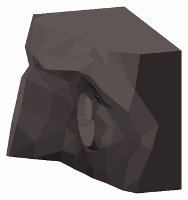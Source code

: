 <div class="scene rotate">
	<div class="eye">
		<div class="eye-1">
			<div class="eye-1-1">
				<div class="eye-1-1-1">
					<div class="eye-1-1-1-1">
						<div class="eye-1-1-1-1-1"></div>
					</div>
				</div>
			</div>
			<div class="eye-1-2">
				<div class="eye-1-2-1">
					<div class="eye-1-2-1-1">
						<div class="eye-1-2-1-1-1">
							<div class="eye-1-2-1-1-1-1"></div>
						</div>
						<div class="eye-1-2-1-1-2">
							<div class="eye-1-2-1-1-2-1">
								<div class="eye-1-2-1-1-2-1-1">
									<div class="eye-1-2-1-1-2-1-1-1"></div>
								</div>
							</div>
						</div>
					</div>
					<div class="eye-1-2-1-2">
						<div class="eye-1-2-1-2-1"></div>
						<div class="eye-1-2-1-2-2">
							<div class="eye-1-2-1-2-2-1"></div>
						</div>
					</div>
				</div>
				<div class="eye-1-2-2">
					<div class="eye-1-2-2-1">
						<div class="eye-1-2-2-1-1"></div>
					</div>
					<div class="eye-1-2-2-2">
						<div class="eye-1-2-2-2-1">
							<div class="eye-1-2-2-2-1-1">
								<div class="eye-1-2-2-2-1-1-1">
									<div class="eye-1-2-2-2-1-1-1-1"></div>
									<div class="eye-1-2-2-2-1-1-1-2"></div>
								</div>
							</div>
						</div>
					</div>
					<div class="eye-1-2-2-3">
						<div class="eye-1-2-2-3-1">
							<div class="eye-1-2-2-3-1-1"></div>
						</div>
						<div class="eye-1-2-2-3-2"></div>
						<div class="eye-1-2-2-3-3">
							<div class="eye-1-2-2-3-3-1">
								<div class="eye-1-2-2-3-3-1-1">
									<div class="eye-1-2-2-3-3-1-1-1">
										<div class="eye-1-2-2-3-3-1-1-1-1"></div>
									</div>
								</div>
							</div>
							<div class="eye-1-2-2-3-3-2">
								<div class="eye-1-2-2-3-3-2-1">
									<div class="eye-1-2-2-3-3-2-1-1">
										<div class="eye-1-2-2-3-3-2-1-1-1">
											<div class="eye-1-2-2-3-3-2-1-1-1-1"></div>
										</div>
									</div>
								</div>
							</div>
						</div>
					</div>
				</div>
			</div>
			<div class="eye-1-3">
				<div class="eye-1-3-1">
					<div class="eye-1-3-1-1">
						<div class="eye-1-3-1-1-1"></div>
					</div>
					<div class="eye-1-3-1-2">
						<div class="eye-1-3-1-2-1"></div>
						<div class="eye-1-3-1-2-2"></div>
					</div>
				</div>
			</div>
		</div>
		<div class="eye-2">
			<div class="eye-2-1">
				<div class="eye-2-1-1">
					<div class="eye-2-1-1-1">
						<div class="eye-2-1-1-1-1">
							<div class="eye-2-1-1-1-1-1">
								<div class="eye-2-1-1-1-1-1-1">
									<div class="eye-2-1-1-1-1-1-1-1">
										<div class="eye-2-1-1-1-1-1-1-1-1">
											<div class="eye-2-1-1-1-1-1-1-1-1-1">
												<div class="eye-2-1-1-1-1-1-1-1-1-1-1"></div>
											</div>
										</div>
										<div class="eye-2-1-1-1-1-1-1-1-2">
											<div class="eye-2-1-1-1-1-1-1-1-2-1"></div>
										</div>
									</div>
								</div>
							</div>
						</div>
						<div class="eye-2-1-1-1-2">
							<div class="eye-2-1-1-1-2-1">
								<div class="eye-2-1-1-1-2-1-1">
									<div class="eye-2-1-1-1-2-1-1-1">
										<div class="eye-2-1-1-1-2-1-1-1-1"></div>
									</div>
								</div>
							</div>
							<div class="eye-2-1-1-1-2-2"></div>
						</div>
					</div>
				</div>
				<div class="eye-2-1-2">
					<div class="eye-2-1-2-1">
						<div class="eye-2-1-2-1-1">
							<div class="eye-2-1-2-1-1-1">
								<div class="eye-2-1-2-1-1-1-1">
									<div class="eye-2-1-2-1-1-1-1-1">
										<div class="eye-2-1-2-1-1-1-1-1-1"></div>
									</div>
								</div>
							</div>
						</div>
					</div>
				</div>
				<div class="eye-2-1-3">
					<div class="eye-2-1-3-1">
						<div class="eye-2-1-3-1-1">
							<div class="eye-2-1-3-1-1-1">
								<div class="eye-2-1-3-1-1-1-1">
									<div class="eye-2-1-3-1-1-1-1-1">
										<div class="eye-2-1-3-1-1-1-1-1-1">
											<div class="eye-2-1-3-1-1-1-1-1-1-1">
												<div class="eye-2-1-3-1-1-1-1-1-1-1-1"></div>
											</div>
										</div>
									</div>
								</div>
							</div>
						</div>
						<div class="eye-2-1-3-1-2">
							<div class="eye-2-1-3-1-2-1">
								<div class="eye-2-1-3-1-2-1-1">
									<div class="eye-2-1-3-1-2-1-1-1">
										<div class="eye-2-1-3-1-2-1-1-1-1">
											<div class="eye-2-1-3-1-2-1-1-1-1-1">
												<div class="eye-2-1-3-1-2-1-1-1-1-1-1">
													<div class="eye-2-1-3-1-2-1-1-1-1-1-1-1">
														<div class="eye-2-1-3-1-2-1-1-1-1-1-1-1-1"></div>
													</div>
												</div>
											</div>
										</div>
									</div>
								</div>
							</div>
							<div class="eye-2-1-3-1-2-2">
								<div class="eye-2-1-3-1-2-2-1"></div>
								<div class="eye-2-1-3-1-2-2-2">
									<div class="eye-2-1-3-1-2-2-2-1"></div>
									<div class="eye-2-1-3-1-2-2-2-2">
										<div class="eye-2-1-3-1-2-2-2-2-1">
											<div class="eye-2-1-3-1-2-2-2-2-1-1"></div>
										</div>
									</div>
								</div>
							</div>
						</div>
					</div>
				</div>
			</div>
		</div>
		<div class="eye-3">
			<div class="eye-3-1">
				<div class="eye-3-1-1"></div>
				<div class="eye-3-1-2">
					<div class="eye-3-1-2-1">
						<div class="eye-3-1-2-1-1">
							<div class="eye-3-1-2-1-1-1">
								<div class="eye-3-1-2-1-1-1-1"></div>
							</div>
						</div>
					</div>
				</div>
			</div>
		</div>
		<div class="eye-4">
			<div class="eye-4-1">
				<div class="eye-4-1-1">
					<div class="eye-4-1-1-1">
						<div class="eye-4-1-1-1-1">
							<div class="eye-4-1-1-1-1-1">
								<div class="eye-4-1-1-1-1-1-1">
									<div class="eye-4-1-1-1-1-1-1-1"></div>
								</div>
							</div>
						</div>
					</div>
				</div>
			</div>
		</div>
		<div class="eye-5">
			<div class="eye-5-1"></div>
			<div class="eye-5-2"></div>
			<div class="eye-5-3"></div>
			<div class="eye-5-4"></div>
			<div class="eye-5-5"></div>
			<div class="eye-5-6"></div>
			<div class="eye-5-7"></div>
			<div class="eye-5-8"></div>
			<div class="eye-5-9"></div>
			<div class="eye-5-10"></div>
			<div class="eye-5-11"></div>
			<div class="eye-5-12"></div>
		</div>
		<div class="eye-6">
			<div class="eye-6-1">
				<div class="eye-6-1-1"></div>
			</div>
			<div class="eye-6-2"></div>
			<div class="eye-6-3">
				<div class="eye-6-3-1">
					<div class="eye-6-3-1-1"></div>
				</div>
			</div>
			<div class="eye-6-4">
				<div class="eye-6-4-1">
					<div class="eye-6-4-1-1"></div>
				</div>
			</div>
			<div class="eye-6-5">
				<div class="eye-6-5-1">
					<div class="eye-6-5-1-1"></div>
				</div>
			</div>
			<div class="eye-6-6">
				<div class="eye-6-6-1"></div>
			</div>
			<div class="eye-6-7">
				<div class="eye-6-7-1">
					<div class="eye-6-7-1-1"></div>
				</div>
			</div>
			<div class="eye-6-8">
				<div class="eye-6-8-1">
					<div class="eye-6-8-1-1"></div>
				</div>
			</div>
			<div class="eye-6-9">
				<div class="eye-6-9-1">
					<div class="eye-6-9-1-1"></div>
				</div>
			</div>
			<div class="eye-6-10">
				<div class="eye-6-10-1">
					<div class="eye-6-10-1-1"></div>
				</div>
			</div>
			<div class="eye-6-11">
				<div class="eye-6-11-1">
					<div class="eye-6-11-1-1"></div>
				</div>
			</div>
			<div class="eye-6-12">
				<div class="eye-6-12-1">
					<div class="eye-6-12-1-1"></div>
				</div>
			</div>
		</div>
	</div>
</div>

<style>
  .demo {
    background-color: #fff;
    aspect-ratio: 1 / .8;
    min-height: auto;
  }

  .scene {
    position: relative;
    width: 100%; height: 100%;
    transform-style: preserve-3d;
  }

  .scene *, .scene *::before, .eye::after {
    position: absolute;
    display: block;
    transform-origin: top left;
    transform-style: preserve-3d;
    background-repeat: no-repeat;
  }

  .scene *::before, .eye::after {
    content: '';
    width: 100%; height: 100%;
  }

  .eye {
    top: calc(50% + 10em); left: 50%;
    width: 100.5em; height: 69.3em;
    font-size: min(0.5vh, 0.5vw);
    transform-origin: center;
    transform: translateX(-50%) rotateX(75deg) rotateZ(0.2turn);
    --color: #615656;
    animation: eye 20s ease infinite;
  }
  @keyframes eye {
    50% { 
      transform: translateX(-50%) rotateX(75deg) rotateZ(-0.1turn);
    }
  }

  .eye::before {
    background-color: color-mix(in oklch, var(--color), black 70%);
    clip-path: polygon(0% 0%, 100% 0%, 100% 37.9%, 91.5% 45.7%, 74.5% 50.7%, 61.5% 56.4%, 51.1% 58.1%, 38.1% 61.8%, 21.5% 65.2%, 11.9% 82.9%, 2.5% 98.9%, 0% 100%);
  }
  .eye::after {
    height: 80.3em;
    background-color: color-mix(in oklch, var(--color), black 56%);
    transform: rotateX(90deg);
  }

  .eye-1 {
    left: 100%;
    width: 80.3em; height: 27.2em;
    transform: rotateY(-90deg);
  }

  .eye-1::before {
    background-color: color-mix(in oklch, var(--color), black 40%);
    clip-path: polygon(0% 0%, 100% 0%, 100% 88.5%, 74.4% 100%, 48.2% 49%, 31.6% 62.9%, 11.3% 89.6%, 0% 96.5%);
  }

  .eye-1-1 {
    left: 59.7em; top: 100%;
    width: 20.9em; height: 12.5em;
    transform: rotateZ(-8.7deg) rotateX(35.4deg);
  }

  .eye-1-1::before {
    background-color: color-mix(in oklch, var(--color), black 14%);
    clip-path: polygon(0% 0%, 100% 0%, 92.5% 100%);
  }

  .eye-1-1-1 {
    width: 25.8em; height: 5.9em;
    transform: rotateZ(32.8deg) rotateX(5deg);
  }

  .eye-1-1-1::before {
    background-color: color-mix(in oklch, var(--color), black 9%);
    clip-path: polygon(0% 0%, 89% 0%, 100% 100%);
  }

  .eye-1-1-1-1 {
    width: 26.4em; height: 5.9em;
    transform: rotateZ(12.8deg) rotateX(0deg);
  }

  .eye-1-1-1-1::before {
    background-color: color-mix(in oklch, var(--color), black 5%);
    clip-path: polygon(0% 0%, 100% 0%, 72.5% 100%);
  }

  .eye-1-1-1-1-1 {
    width: 20.1em; height: 2em;
    transform: rotateZ(17deg) rotateX(54deg);
  }

  .eye-1-1-1-1-1::before {
    background-color: color-mix(in oklch, var(--color), black 0%);
    clip-path: polygon(0% 0%, 100% 0%, 96% 100%);
  }

  .eye-1-2 {
    left: 100%;
    width: 100.5em; height: 57.9em;
    transform: rotateY(-90deg);
  }

  .eye-1-2::before {
    background-color: color-mix(in oklch, var(--color), black 0%);
    clip-path: polygon(0% 0%, 100% 0%, 100% 92.4%, 97.1% 89.9%, 96% 84.3%, 92.4% 95.6%, 86.2% 100%, 65.2% 98.7%, 47.3% 78.4%, 25.2% 74.4%, 11.3% 67.9%, 7.2% 59.3%, 0% 41.8%);
  }

  .eye-1-2-1 {
    left: 100%;
    width: 80.3em; height: 69.3em;
    transform: rotateY(-90deg);
  }

  .eye-1-2-1::before {
    background-color: color-mix(in oklch, var(--color), black 40%);
    clip-path: polygon(0% 0%, 100% 0%, 100% 100%, 76.6% 95.6%, 44.5% 87.2%, 36.8% 80.6%, 22.6% 84.3%, 0% 77.2%);
  }

  .eye-1-2-1-1 {
    left: 100%; top: 100%;
    width: 5.5em; height: 19.3em;
    transform: rotateZ(99.3deg) rotateY(-104deg);
  }

  .eye-1-2-1-1::before {
    background-color: color-mix(in oklch, var(--color), black 10%);
    clip-path: polygon(0% 0%, 49% 1%, 100% 100%, 0% 96.7%);
  }

  .eye-1-2-1-1-1 {
    top: 18.6em;
    width: 8.8em; height: 26.6em;
    transform: rotateZ(7.3deg) rotateX(3.4deg);
  }

  .eye-1-2-1-1-1::before {
    background-color: color-mix(in oklch, var(--color), black 4%);
    clip-path: polygon(0% 0%, 62% 0%, 88.6% 37.4%, 100% 98.5%, 43% 100%);
  }

  .eye-1-2-1-1-1-1 {
    left: 3.8em; top: 26.6em;
    width: 5.3em; height: 8.2em;
    transform: rotateZ(-4.5deg) rotateX(23deg);
  }

  .eye-1-2-1-1-1-1::before {
    background-color: color-mix(in oklch, var(--color), black 9%);
    clip-path: polygon(0% 0%, 94% 0%, 100% 100%, 21% 92%);
  }

  .eye-1-2-2 {
    left: 86.6em; top: 100%;
    width: 15.7em; height: 21.3em;
    transform: rotateZ(92.2deg) rotateY(-74.2deg);
  }

  .eye-1-2-2::before {
    background-color: color-mix(in oklch, var(--color), black 5%);
    clip-path: polygon(0% 0%, 100% 23.9%, 98.6% 81.5%, 0% 100%);
  }

  .eye-1-2-2-1 {
    left: 100%; top: 5.1em;
    width: 19.2em; height: 11em;
    transform: rotateZ(-162deg) rotateX(26deg);
  }

  .eye-1-2-2-1::before {
    background-color: color-mix(in oklch, var(--color), black 12%);
    clip-path: polygon(0% 0%, 86% 0%, 100% 57%, 4.8% 100%);
  }

  .eye-1-2-2-1-1 {
    left: 0.9em; top: 100%;
    width: 20.2em; height: 7.4em;
    transform: rotateZ(-14.8deg) rotateX(38.5deg);
  }

  .eye-1-2-2-1-1::before {
    background-color: color-mix(in oklch, var(--color), black 20%);
    clip-path: polygon(0% 0%, 93.6% 0%, 100% 100%, 13.6% 84%);
  }

  .eye-1-2-2-2 {
    left: 15.5em; top: 17.3em;
    width: 20em; height: 23.4em;
    transform: rotateZ(75.6deg) rotateY(-32.1deg);
  }

  .eye-1-2-2-2::before {
    background-color: color-mix(in oklch, var(--color), black 2%);
    clip-path: polygon(0% 0%, 100% 100%, 0% 68.4%);
  }

  .eye-1-2-2-2-1 {
    width: 10.9em; height: 30.7em;
    transform: rotateZ(-40.5deg) rotateY(30deg);
  }

  .eye-1-2-2-2-1::before {
    background-color: color-mix(in oklch, var(--color), black 4%);
    clip-path: polygon(0% 0%, 100% 74%, 0% 100%);
  }

  .eye-1-2-2-2-1-1 {
    top: 100%;
    width: 13.5em; height: 22.5em;
    transform: rotateZ(-36.4deg) rotateX(-9.4deg);
  }

  .eye-1-2-2-2-1-1::before {
    background-color: color-mix(in oklch, var(--color), black 0%);
    clip-path: polygon(0% 0%, 100% 0%, 56% 96.6%, 10.7% 100%);
  }

  .eye-1-2-2-2-1-1-1 {
    left: 1.4em; top: 100%;
    width: 6.2em; height: 16.2em;
    transform: rotateZ(-7deg) rotateX(24.1deg);
  }

  .eye-1-2-2-2-1-1-1::before {
    background-color: color-mix(in oklch, var(--color), black 7%);
    clip-path: polygon(0% 0%, 100% 0%, 99.7% 100%);
  }

  .eye-1-2-2-2-1-1-1-1 {
    width: 17.3em; height: 7.7em;
    transform: rotateZ(69.1deg) rotateX(-30deg);
  }

  .eye-1-2-2-2-1-1-1-1::before {
    background-color: color-mix(in oklch, var(--color), black 0%);
    clip-path: polygon(0% 0%, 100% 0%, 69.7% 100%);
  }

  .eye-1-2-2-2-1-1-1-2 {
    left: 100%;
    width: 4em; height: 16.2em;
    transform: rotateZ(0.1deg) rotateY(-69.2deg);
  }

  .eye-1-2-2-2-1-1-1-2::before {
    background-color: color-mix(in oklch, var(--color), black 0%);
    clip-path: polygon(0% 0%, 100% 19%, 56% 99%, 0% 100%);
  }

  .eye-2 {
    left: 92em; top: 31.6em;
    width: 11.2em; height: 9.1em;
    transform: rotateZ(-32.4deg) rotateX(98.5deg);
  }

  .eye-2::before {
    background-color: color-mix(in oklch, var(--color), black 33%);
    clip-path: polygon(0% 0%, 90% 0%, 100% 100%);
  }

  .eye-2-1 {
    width: 28.1em; height: 18.2em;
    transform: rotateZ(39deg) rotateX(17.9deg);
  }

  .eye-2-1::before {
    background-color: color-mix(in oklch, var(--color), black 23%);
    clip-path: polygon(0% 0%, 51% 0%, 100% 61%, 73% 100%, 33.5% 85%);
  }

  .eye-2-1-1 {
    left: 28.8em; top: 10.4em;
    width: 14.2em; height: 12.6em;
    transform: rotateZ(47.2deg) rotateY(6.4deg);
  }

  .eye-2-1-1::before {
    background-color: color-mix(in oklch, var(--color), black 15%);
    clip-path: polygon(0% 7.7%, 100% 0%, 31.3% 100%, 0% 90.7%);
  }

  .eye-2-1-2 {
    left: 0.1em;
    width: 18.1em; height: 19.1em;
    transform: rotateZ(58.9deg) rotateX(8.2deg);
  }

  .eye-2-1-2::before {
    background-color: color-mix(in oklch, var(--color), black 33%);
    clip-path: polygon(0% 0%, 100% 0%, 57.3% 100%, 22.8% 87.3%);
  }

  .eye-2-1-2-1 {
    left: 4.1em; top: 16.6em;
    width: 12.7em; height: 11.9em;
    transform: rotateZ(21.5deg) rotateX(-5.5deg);
  }

  .eye-2-1-2-1::before {
    background-color: color-mix(in oklch, var(--color), black 39%);
    clip-path: polygon(0% 0%, 53.3% 0%, 100% 85.5%, 63.5% 100%);
  }

  .eye-2-1-2-1-1 {
    left: 8em; top: 11.9em;
    width: 9.1em; height: 9.8em;
    transform: rotateZ(-20.2deg) rotateX(10deg);
  }

  .eye-2-1-2-1-1::before {
    background-color: color-mix(in oklch, var(--color), black 46%);
    clip-path: polygon(0% 0%, 55% 0%, 100% 74%, 34.5% 100%);
  }

  .eye-2-1-2-1-1-1 {
    left: 1.7em; top: 10.4em;
    width: 12.5em; height: 12.9em;
    transform: rotateZ(-23deg) rotateX(-4.7deg);
  }

  .eye-2-1-2-1-1-1::before {
    background-color: color-mix(in oklch, var(--color), black 41%);
    clip-path: polygon(12.5% 0%, 64.5% 0%, 100% 99.5%, 0% 100%);
  }

  .eye-2-1-2-1-1-1-1 {
    top: 100%;
    width: 12.5em; height: 8.5em;
    transform: rotateZ(-0.3deg) rotateX(22.2deg);
  }

  .eye-2-1-2-1-1-1-1::before {
    background-color: color-mix(in oklch, var(--color), black 36%);
    clip-path: polygon(0% 0%, 99.2% 0%, 45% 100%);
  }

  .eye-2-1-2-1-1-1-1-1 {
    left: 99.2%;
    width: 17.1em; height: 12.6em;
    transform: rotateZ(38.6deg) rotateY(8.6deg);
  }

  .eye-2-1-2-1-1-1-1-1::before {
    background-color: color-mix(in oklch, var(--color), black 31%);
    clip-path: polygon(0% 0%, 100% 41.5%, 68.3% 100%, 0% 86.4%);
  }

  .eye-2-1-2-1-1-1-1-1-1 {
    left: 11.7em; top: 100%;
    width: 13.5em; height: 12.8em;
    transform: rotateZ(-53.7deg) rotateX(12deg);
  }

  .eye-2-1-2-1-1-1-1-1-1::before {
    background-color: color-mix(in oklch, var(--color), black 27%);
    clip-path: polygon(0% 0%, 67.5% 0%, 100% 100%);
  }

  .eye-3 {
    left: 21.6em; top: 45.2em;
    width: 7.8em; height: 16em;
    transform: rotateZ(38.2deg) rotateY(-144deg);
  }

  .eye-3::before {
    background-color: color-mix(in oklch, var(--color), black 48%);
    clip-path: polygon(0% 0%, 100% 3.4%, 0% 100%);
  }

  .eye-3-1 {
    top: 100%;
    width: 22.4em; height: 13em;
    transform: rotateZ(-63.2deg) rotateX(-25deg);
  }

  .eye-3-1::before {
    background-color: color-mix(in oklch, var(--color), black 31%);
    clip-path: polygon(0% 0%, 77.4% 0%, 100% 100%, 16.7% 69%);
  }

  .eye-3-1-1 {
    width: 9.8em; height: 14.2em;
    transform: rotateZ(67.3deg) rotateX(12deg);
  }

  .eye-3-1-1::before {
    background-color: color-mix(in oklch, var(--color), black 37%);
    clip-path: polygon(0% 0%, 100% 0%, 7.5% 100%);
  }

  .eye-3-1-2 {
    left: 100%; top: 100%;
    width: 8.6em; height: 19em;
    transform: rotateZ(102.2deg) rotateY(40.6deg);
  }

  .eye-3-1-2::before {
    background-color: color-mix(in oklch, var(--color), black 26%);
    clip-path: polygon(0% 0%, 100% 33%, 0% 100%);
  }

  .eye-3-1-2-1 {
    width: 15em; height: 15.1em;
    transform: rotateZ(-53.9deg) rotateY(-11.5deg);
  }

  .eye-3-1-2-1::before {
    background-color: color-mix(in oklch, var(--color), black 28%);
    clip-path: polygon(0% 0%, 79% 2%, 100% 100%, 0% 70.5%);
  }

  .eye-3-1-2-1-1 {
    left: 100%; top: 100%;
    width: 15.1em; height: 10.6em;
    transform: rotateZ(-102.1deg) rotateX(27.5deg);
  }

  .eye-3-1-2-1-1::before {
    background-color: color-mix(in oklch, var(--color), black 23%);
    clip-path: polygon(0% 0%, 100% 0%, 35.4% 100%);
  }

  .eye-3-1-2-1-1-1 {
    left: 5.4em; top: 100%;
    width: 18.1em; height: 14.7em;
    transform: rotateZ(153.5deg) rotateY(-2.4deg);
  }

  .eye-3-1-2-1-1-1::before {
    background-color: color-mix(in oklch, var(--color), black 20%);
    clip-path: polygon(0% 0%, 100% 100%, 0% 81%);
  }

  .eye-3-1-2-1-1-1-1 {
    width: 8.4em; height: 23.3em;
    transform: rotateZ(-50.9deg) rotateY(41.6deg);
  }

  .eye-3-1-2-1-1-1-1::before {
    background-color: color-mix(in oklch, var(--color), black 31%);
    clip-path: polygon(0% 0%, 100% 84.8%, 0% 100%);
  }

  .eye-4 {
    left: 38.6em; top: 42.8em;
    width: 7.3em; height: 21.9em;
    transform: rotateZ(82deg) rotateY(-132.3deg);
  }

  .eye-4::before {
    background-color: color-mix(in oklch, var(--color), black 43%);
    clip-path: polygon(0% 0%, 100% 32.3%, 85% 100%, 0% 78.4%);
  }

  .eye-4-1 {
    left: 85%; top: 100%;
    width: 14.9em; height: 9.8em;
    transform: rotateZ(-85.8deg) rotateX(-14deg);
  }

  .eye-4-1::before {
    background-color: color-mix(in oklch, var(--color), black 26%);
    clip-path: polygon(0% 0%, 100% 0%, 52.2% 100%);
  }

  .eye-4-1-1 {
    width: 12.5em; height: 11.8em;
    transform: rotateZ(51.8deg) rotateX(-7.4deg);
  }

  .eye-4-1-1::before {
    background-color: color-mix(in oklch, var(--color), black 21%);
    clip-path: polygon(0% 0%, 100% 0%, 59.5% 100%);
  }

  .eye-4-1-1-1 {
    left: 100%;
    width: 15.5em; height: 12.8em;
    transform: rotateZ(23deg) rotateY(-10deg);
  }

  .eye-4-1-1-1::before {
    background-color: color-mix(in oklch, var(--color), black 31%);
    clip-path: polygon(0% 0%, 100% 74.5%, 0% 100%);
  }

  .eye-4-1-1-1-1 {
    top: 100%;
    width: 15.8em; height: 5.2em;
    transform: rotateZ(-11.9deg) rotateX(-21deg);
  }

  .eye-4-1-1-1-1::before {
    background-color: color-mix(in oklch, var(--color), black 36%);
    clip-path: polygon(0% 0%, 100% 0%, 67.5% 100%);
  }

  .eye-4-1-1-1-1-1 {
    left: 100%;
    width: 18.6em; height: 10.8em;
    transform: rotateZ(45deg) rotateY(7deg);
  }

  .eye-4-1-1-1-1-1::before {
    background-color: color-mix(in oklch, var(--color), black 29%);
    clip-path: polygon(0% 0%, 22.5% 4.5%, 100% 30.5%, 74% 100%, 0% 83%);
  }

  .eye-4-1-1-1-1-1-1 {
    left: 4.1em; top: 0.5em;
    width: 9.1em; height: 16.2em;
    transform: rotateZ(-79deg) rotateY(46.3deg);
  }

  .eye-4-1-1-1-1-1-1::before {
    background-color: color-mix(in oklch, var(--color), black 39%);
    clip-path: polygon(0% 0%, 100% 57.5%, 100% 100%, 0% 91.1%);
  }

  .eye-4-1-1-1-1-1-1-1 {
    left: 100%; top: 100%;
    width: 6.9em; height: 18.2em;
    transform: rotateZ(-89.8deg) rotateX(-4.8deg);
  }

  .eye-4-1-1-1-1-1-1-1::before {
    background-color: color-mix(in oklch, var(--color), black 33%);
    clip-path: polygon(0% 0%, 100% 0%, 46.6% 100%);
  }

  .eye-1-2-1-1-2 {
    left: 2.7em; top: 0.2em;
    width: 12.3em; height: 19.3em;
    transform: rotateZ(-8.3deg) rotateY(-60deg);
  }

  .eye-1-2-1-1-2::before {
    background-color: color-mix(in oklch, var(--color), black 31%);
    clip-path: polygon(0% 0%, 100% 59%, 0% 100%);
  }

  .eye-1-2-1-1-2-1 {
    left: 100%; top: 11.35em;
    width: 14.9em; height: 20em;
    transform: rotateZ(57.2deg) rotateY(-4.8deg);
  }

  .eye-1-2-1-1-2-1::before {
    background-color: color-mix(in oklch, var(--color), black 20%);
    clip-path: polygon(0% 0%, 100% 19.9%, 59.4% 100%, 0% 73.2%);
  }

  .eye-1-2-1-1-2-1-1 {
    left: 100%; top: 3.9em;
    width: 15.7em; height: 21.3em;
    transform: rotateZ(20.6deg) rotateY(-8.5deg);
  }

  .eye-1-2-1-1-2-1-1::before {
    background-color: color-mix(in oklch, var(--color), black 22%);
    clip-path: polygon(0% 0%, 96.4% 18.5%, 100% 100%, 0% 80.8%);
  }

  .eye-1-2-1-1-2-1-1-1 {
    left: 100%; top: 100%;
    width: 17.4em; height: 8.1em;
    transform: rotateZ(-91.9deg) rotateX(6.9deg);
  }

  .eye-1-2-1-1-2-1-1-1::before {
    background-color: color-mix(in oklch, var(--color), black 15%);
    clip-path: polygon(0% 0%, 100% 0%, 4.3% 100%);
  }

  .eye-1-2-1-2 {
    left: -0.4em; top: 53.4em;
    width: 20.4em; height: 6.3em;
    transform: rotateZ(15.1deg) rotateX(116.8deg);
  }

  .eye-1-2-1-2::before {
    background-color: color-mix(in oklch, var(--color), black 9%);
    clip-path: polygon(2.2% 0%, 94.2% 0%, 100% 100%, 0% 51%);
  }

  .eye-1-2-1-2-1 {
    left: 19.2em;
    width: 11em; height: 8.2em;
    transform: rotateZ(-10.7deg) rotateY(-26.8deg);
  }

  .eye-1-2-1-2-1::before {
    background-color: color-mix(in oklch, var(--color), black 14%);
    clip-path: polygon(0% 0%, 100% 54%, 83% 100%, 0% 78%);
  }

  .eye-1-2-1-2-2 {
    left: 100%; top: 100%;
    width: 3.5em; height: 21.1em;
    transform: rotateZ(98.6deg) rotateY(-42deg);
  }

  .eye-1-2-1-2-2::before {
    background-color: color-mix(in oklch, var(--color), black 17%);
    clip-path: polygon(0% 0%, 92% 17%, 100% 100%, 0% 97.9%);
  }

  .eye-1-2-1-2-2-1 {
    left: 3.2em; top: 3.6em;
    width: 9.7em; height: 8.3em;
    transform: rotateZ(-132.2deg) rotateX(27.7deg);
  }

  .eye-1-2-1-2-2-1::before {
    background-color: color-mix(in oklch, var(--color), black 26%);
    clip-path: polygon(0% 0%, 50% 0%, 100% 96%, 4% 100%);
  }

  .eye-1-2-2-3 {
    left: 100%; top: 4em;
    width: 14.9em; height: 13.4em;
    transform: rotateZ(1.1deg) rotateY(-52.5deg);
  }

  .eye-1-2-2-3::before {
    background-color: color-mix(in oklch, var(--color), black 6%);
    clip-path: polygon(0% 7.5%, 100% 0%, 77% 96.5%, 0% 100%);
  }

  .eye-1-2-2-3-1 {
    top: 1em;
    width: 9.7em; height: 16.4em;
    transform: rotateZ(-93.8deg) rotateY(-8.2deg);
  }

  .eye-1-2-2-3-1::before {
    background-color: color-mix(in oklch, var(--color), black 8%);
    clip-path: polygon(0% 0%, 97% 34.6%, 100% 100%, 0% 91%);
  }

  .eye-1-2-2-3-1-1 {
    left: 9.4em; top: 5.7em;
    width: 6.3em; height: 10.9em;
    transform: rotateZ(-1.5deg) rotateY(-56.4deg);
  }

  .eye-1-2-2-3-1-1::before {
    background-color: color-mix(in oklch, var(--color), black 23%);
    clip-path: polygon(0% 0%, 99% 23.4%, 100% 100%, 0% 98.1%);
  }

  .eye-1-2-2-3-2 {
    left: -1.1em; top: 100%;
    width: 12.9em; height: 48.6em;
    transform: rotateZ(-2.5deg) rotateX(19.5deg);
  }

  .eye-1-2-2-3-2::before {
    background-color: color-mix(in oklch, var(--color), black 0%);
    clip-path: polygon(8% 0%, 97% 0%, 100% 51.7%, 37.3% 100%, 0% 97.5%, 20.6% 51.1%);
  }

  .eye-1-2-2-3-3 {
    left: 16.4em; top: -5.6em;
    width: 23.8em; height: 41.6em;
    transform: rotateZ(14.9deg) rotateY(-48.7deg);
  }

  .eye-1-2-2-3-3::before {
    background-color: color-mix(in oklch, var(--color), black 24%);
    clip-path: polygon(0% 14%, 100% 0%, 96.8% 43.6%, 47% 100%, 0% 46.1%);
  }

  .eye-1-2-2-3-3-1 {
    left: 100%;
    width: 24.6em; height: 9.7em;
    transform: rotateZ(-193.6deg) rotateX(13.3deg);
  }

  .eye-1-2-2-3-3-1::before {
    background-color: color-mix(in oklch, var(--color), black 29%);
    clip-path: polygon(0% 0%, 100% 0%, 92% 100%);
  }

  .eye-1-2-2-3-3-1-1 {
    width: 24.6em; height: 5.8em;
    transform: rotateZ(23.1deg) rotateX(44deg);
  }

  .eye-1-2-2-3-3-1-1::before {
    background-color: color-mix(in oklch, var(--color), black 40%);
    clip-path: polygon(0% 0%, 100% 0%, 89.5% 100%);
  }

  .eye-1-2-2-3-3-1-1-1 {
    width: 22.8em; height: 9.2em;
    transform: rotateZ(14.7deg) rotateX(-78.3deg);
  }

  .eye-1-2-2-3-3-1-1-1::before {
    background-color: color-mix(in oklch, var(--color), black 45%);
    clip-path: polygon(0% 0%, 100% 0%, 7% 100%);
  }

  .eye-1-2-2-3-3-1-1-1-1 {
    left: 100%;
    width: 8.4em; height: 23.2em;
    transform: rotateZ(66.6deg) rotateY(36.3deg);
  }

  .eye-1-2-2-3-3-1-1-1-1::before {
    background-color: color-mix(in oklch, var(--color), black 36%);
    clip-path: polygon(0% 0%, 100% 88.9%, 0% 100%);
  }

  .eye-1-2-2-3-3-2 {
    left: 11.1em; top: 100%;
    width: 26.4em; height: 8.3em;
    transform: rotateZ(-63deg) rotateX(-32deg);
  }

  .eye-1-2-2-3-3-2::before {
    background-color: color-mix(in oklch, var(--color), black 30%);
    clip-path: polygon(0% 0%, 100% 0%, 47.7% 100%);
  }

  .eye-1-2-2-3-3-2-1 {
    width: 15.1em; height: 16.8em;
    transform: rotateZ(33.4deg) rotateX(0.3deg);
  }

  .eye-1-2-2-3-3-2-1::before {
    background-color: color-mix(in oklch, var(--color), black 26%);
    clip-path: polygon(0% 0%, 100% 0%, 77.3% 90.1%, 2% 100%);
  }

  .eye-1-2-2-3-3-2-1-1 {
    left: 0.4em; top: 100%;
    width: 11.4em; height: 16.3em;
    transform: rotateZ(-8.5deg) rotateX(-18.9deg);
  }

  .eye-1-2-2-3-3-2-1-1::before {
    background-color: color-mix(in oklch, var(--color), black 22%);
    clip-path: polygon(0% 0%, 100% 0%, 98% 100%, 24% 68.5%);
  }

  .eye-1-2-2-3-3-2-1-1-1 {
    left: 2.7em; top: 11.1em;
    width: 12.1em; height: 8.5em;
    transform: rotateZ(31.4deg) rotateX(17.4deg);
  }

  .eye-1-2-2-3-3-2-1-1-1::before {
    background-color: color-mix(in oklch, var(--color), black 18%);
    clip-path: polygon(0% 0%, 82% 0%, 100% 100%);
  }

  .eye-1-2-2-3-3-2-1-1-1-1 {
    left: 9.95em;
    width: 11.8em; height: 16.5em;
    transform: rotateZ(-14.3deg) rotateY(9.4deg);
  }

  .eye-1-2-2-3-3-2-1-1-1-1::before {
    background-color: color-mix(in oklch, var(--color), black 14%);
    clip-path: polygon(0% 0%, 100% 100%, 0% 53.5%);
  }

  .eye-1-3 {
    left: 59.7em; top: 100%;
    width: 15.3em; height: 29.1em;
    transform: rotateZ(123.4deg) rotateY(-44.9deg);
  }

  .eye-1-3::before {
    background-color: color-mix(in oklch, var(--color), black 20%);
    clip-path: polygon(0% 0%, 84.2% 41.1%, 100% 100%, 0% 87.5%);
  }

  .eye-1-3-1 {
    left: 12.9em; top: 12.1em;
    width: 19.2em; height: 19.4em;
    transform: rotateZ(-137deg) rotateX(17deg);
  }

  .eye-1-3-1::before {
    background-color: color-mix(in oklch, var(--color), black 4%);
    clip-path: polygon(0% 0%, 92.5% 0%, 100% 100%, 13.5% 98.5%);
  }

  .eye-1-3-1-1 {
    left: 100%; top: 100%;
    width: 12.1em; height: 16.6em;
    transform: rotateZ(91deg) rotateY(-17.1deg);
  }

  .eye-1-3-1-1::before {
    background-color: color-mix(in oklch, var(--color), black 5%);
    clip-path: polygon(0% 0%, 100% 26%, 99% 98%, 0% 100%);
  }

  .eye-1-3-1-1-1 {
    left: 100%; top: 4.3em;
    width: 14.2em; height: 20.8em;
    transform: rotateZ(1deg) rotateY(-10.8deg);
  }

  .eye-1-3-1-1-1::before {
    background-color: color-mix(in oklch, var(--color), black 8%);
    clip-path: polygon(0% 0%, 100% 100%, 0% 57.1%);
  }

  .eye-1-3-1-2 {
    width: 19.4em; height: 7.6em;
    transform: rotateZ(82.3deg) rotateX(11.5deg);
  }

  .eye-1-3-1-2::before {
    background-color: color-mix(in oklch, var(--color), black 26%);
    clip-path: polygon(0% 0%, 100% 0%, 83% 95%, 6.5% 100%);
  }

  .eye-1-3-1-2-1 {
    left: 16.1em; top: 7.2em;
    width: 10.8em; height: 27.1em;
    transform: rotateZ(-65.4deg) rotateX(16deg);
  }

  .eye-1-3-1-2-1::before {
    background-color: color-mix(in oklch, var(--color), black 30%);
    clip-path: polygon(0% 0%, 72.9% 0%, 100% 42.4%, 40% 100%, 47% 38.4%);
  }

  .eye-1-3-1-2-2 {
    width: 10.1em; height: 13.8em;
    transform: rotateZ(80.7deg) rotateX(3deg);
  }

  .eye-1-3-1-2-2::before {
    background-color: color-mix(in oklch, var(--color), black 23%);
    clip-path: polygon(0% 0%, 76.3% 0%, 100% 100%);
  }

  .eye-2-1-3 {
    left: 20.4em; top: 100%;
    width: 9.6em; height: 11.4em;
    transform: rotateZ(103.9deg) rotateY(11deg);
  }

  .eye-2-1-3::before {
    background-color: color-mix(in oklch, var(--color), black 30%);
    clip-path: polygon(0% 0%, 100% 21.5%, 0% 100%);
  }

  .eye-2-1-3-1 {
    top: 100%;
    width: 13.1em; height: 15.3em;
    transform: rotateZ(-43deg) rotateX(-10deg);
  }

  .eye-2-1-3-1::before {
    background-color: color-mix(in oklch, var(--color), black 27%);
    clip-path: polygon(0% 0%, 100% 0%, 50% 100%);
  }

  .eye-2-1-3-1-1 {
    width: 16.7em; height: 15.8em;
    transform: rotateZ(66.8deg) rotateX(28.8deg);
  }

  .eye-2-1-3-1-1::before {
    background-color: color-mix(in oklch, var(--color), black 30%);
    clip-path: polygon(0% 0%, 100% 0%, 78.5% 100%);
  }

  .eye-2-1-3-1-1-1 {
    left: 100%;
    width: 16em; height: 17.9em;
    transform: rotateZ(13deg) rotateY(-12.3deg);
  }

  .eye-2-1-3-1-1-1::before {
    background-color: color-mix(in oklch, var(--color), black 34%);
    clip-path: polygon(0% 0%, 65.4% 35.9%, 100% 45%, 73% 100%, 0% 90%);
  }

  .eye-2-1-3-1-1-1-1 {
    left: 11.6em; top: 17.8em;
    width: 12.5em; height: 7.6em;
    transform: rotateZ(-65.8deg) rotateX(21.3deg);
  }

  .eye-2-1-3-1-1-1-1::before {
    background-color: color-mix(in oklch, var(--color), black 38%);
    clip-path: polygon(0% 0%, 85.5% 0%, 100% 81%, 30.5% 100%);
  }

  .eye-2-1-3-1-1-1-1-1 {
    left: 3.8em; top: 100%;
    width: 11.6em; height: 12.7em;
    transform: rotateZ(-10deg) rotateX(5deg);
  }

  .eye-2-1-3-1-1-1-1-1::before {
    background-color: color-mix(in oklch, var(--color), black 43%);
    clip-path: polygon(0% 0%, 76% 0%, 100% 100%, 57% 94.1%);
  }

  .eye-2-1-3-1-1-1-1-1-1 {
    left: 6.7em; top: 11.6em;
    width: 15.3em; height: 13.3em;
    transform: rotateZ(12deg) rotateX(23.9deg);
  }

  .eye-2-1-3-1-1-1-1-1-1::before {
    background-color: color-mix(in oklch, var(--color), black 39%);
    clip-path: polygon(0% 4%, 0% 0%, 32% 0%, 100% 70%, 79% 100%);
  }

  .eye-2-1-3-1-1-1-1-1-1-1 {
    left: 100%; top: 9.3em;
    width: 13.2em; height: 8.7em;
    transform: rotateZ(39deg) rotateY(-9.3deg);
  }

  .eye-2-1-3-1-1-1-1-1-1-1::before {
    background-color: color-mix(in oklch, var(--color), black 34%);
    clip-path: polygon(0% 0%, 81% 53%, 100% 100%, 0% 66%);
  }

  .eye-2-1-3-1-1-1-1-1-1-1-1 {
    left: 13.3em; top: 9em;
    width: 5.2em; height: 4.1em;
    transform: rotateZ(-121.4deg) rotateX(3deg);
  }

  .eye-2-1-3-1-1-1-1-1-1-1-1::before {
    background-color: color-mix(in oklch, var(--color), black 46%);
    clip-path: polygon(0% 0%, 100% 0%, 100% 66%, 0% 100%);
  }

  .eye-2-1-1-1 {
    top: 11.4em;
    width: 21.6em; height: 22.5em;
    transform: rotateZ(14.8deg) rotateX(-32.3deg);
  }

  .eye-2-1-1-1::before {
    background-color: color-mix(in oklch, var(--color), black 26%);
    clip-path: polygon(0% 0%, 21.4% 0%, 84.4% 57.6%, 100% 100%, 21.3% 39.7%);
  }

  .eye-2-1-1-1-1 {
    left: 18.7em; top: 14.6em;
    width: 10em; height: 16.1em;
    transform: rotateZ(-19.5deg) rotateY(-28.2deg);
  }

  .eye-2-1-1-1-1::before {
    background-color: color-mix(in oklch, var(--color), black 43%);
    clip-path: polygon(0% 0%, 100% 79.6%, 53% 100%, 0% 54%);
  }

  .eye-2-1-1-1-1-1 {
    left: 5.3em; top: 100%;
    width: 9em; height: 16.3em;
    transform: rotateZ(-35deg) rotateX(28deg);
  }

  .eye-2-1-1-1-1-1::before {
    background-color: color-mix(in oklch, var(--color), black 50%);
    clip-path: polygon(0% 0%, 92% 0%, 100% 100%, 7.5% 88%);
  }

  .eye-2-1-1-1-1-1-1 {
    left: 0.7em; top: 14.3em;
    width: 11.2em; height: 15.2em;
    transform: rotateZ(12.9deg) rotateX(10.5deg);
  }

  .eye-2-1-1-1-1-1-1::before {
    background-color: color-mix(in oklch, var(--color), black 45%);
    clip-path: polygon(0% 0%, 77% 0%, 100% 100%, 33% 81.5%);
  }

  .eye-2-1-1-1-1-1-1-1 {
    left: 100%; top: 100%;
    width: 13.6em; height: 8em;
    transform: rotateZ(111.7deg) rotateY(-35deg);
  }

  .eye-2-1-1-1-1-1-1-1::before {
    background-color: color-mix(in oklch, var(--color), black 50%);
    clip-path: polygon(0% 0%, 100% 50.5%, 0% 100%);
  }

  .eye-2-1-1-1-1-1-1-1-1 {
    width: 11.5em; height: 14.2em;
    transform: rotateZ(-73.4deg) rotateY(-5.5deg);
  }

  .eye-2-1-1-1-1-1-1-1-1::before {
    background-color: color-mix(in oklch, var(--color), black 39%);
    clip-path: polygon(0% 0%, 100% 99.3%, 0% 100%);
  }

  .eye-2-1-1-1-1-1-1-1-1-1 {
    top: 100%;
    width: 14.5em; height: 12.7em;
    transform: rotateZ(-0.6deg) rotateX(25.7deg);
  }

  .eye-2-1-1-1-1-1-1-1-1-1::before {
    background-color: color-mix(in oklch, var(--color), black 46%);
    clip-path: polygon(0% 0%, 93% 0%, 100% 100%);
  }

  .eye-2-1-1-1-1-1-1-1-1-1-1 {
    width: 19.3em; height: 3.4em;
    transform: rotateZ(41.2deg) rotateX(14.2deg);
  }

  .eye-2-1-1-1-1-1-1-1-1-1-1::before {
    background-color: color-mix(in oklch, var(--color), black 38%);
    clip-path: polygon(0% 0%, 100% 0%, 78.5% 100%);
  }

  .eye-2-1-1-1-1-1-1-1-2 {
    top: 100%;
    width: 14.2em; height: 6.3em;
    transform: rotateZ(-16.3deg) rotateX(71.5deg);
  }

  .eye-2-1-1-1-1-1-1-1-2::before {
    background-color: color-mix(in oklch, var(--color), black 38%);
    clip-path: polygon(0% 0%, 100% 0%, 80% 100%, 0% 100%);
  }

  .eye-2-1-1-1-1-1-1-1-2-1 {
    left: 100%;
    width: 16.4em; height: 6.9em;
    transform: rotateZ(24.2deg) rotateY(-13.4deg);
  }

  .eye-2-1-1-1-1-1-1-1-2-1::before {
    background-color: color-mix(in oklch, var(--color), black 33%);
    clip-path: polygon(0% 0%, 95% 0%, 100% 64%, 0% 100%);
  }

  .eye-2-1-1-1-2 {
    left: 100%; top: 100%;
    width: 3.4em; height: 21.7em;
    transform: rotateZ(128.5deg) rotateY(-115.9deg);
  }

  .eye-2-1-1-1-2::before {
    background-color: color-mix(in oklch, var(--color), black 28%);
    clip-path: polygon(0% 0%, 95.5% 5.4%, 100% 100%, 0% 100%);
  }

  .eye-2-1-1-1-2-1 {
    left: 3.2em; top: 1.2em;
    width: 4.3em; height: 9em;
    transform: rotateZ(-159.5deg) rotateX(-6.4deg);
  }

  .eye-2-1-1-1-2-1::before {
    background-color: color-mix(in oklch, var(--color), black 35%);
    clip-path: polygon(0% 0%, 79% 0%, 100% 100%);
  }

  .eye-2-1-1-1-2-1-1 {
    width: 10em; height: 3.4em;
    transform: rotateZ(64.5deg) rotateX(-53deg);
  }

  .eye-2-1-1-1-2-1-1::before {
    background-color: color-mix(in oklch, var(--color), black 41%);
    clip-path: polygon(0% 0%, 100% 0%, 66% 100%);
  }

  .eye-2-1-1-1-2-1-1-1 {
    left: 6.6em; top: 100%;
    width: 5.3em; height: 14.5em;
    transform: rotateZ(-46.5deg) rotateX(16.5deg);
  }

  .eye-2-1-1-1-2-1-1-1::before {
    background-color: color-mix(in oklch, var(--color), black 38%);
    clip-path: polygon(0% 0%, 91% 1%, 100% 100%, 15% 96.5%);
  }

  .eye-2-1-1-1-2-1-1-1-1 {
    left: 100%; top: 100%;
    width: 13em; height: 5.9em;
    transform: rotateZ(96.1deg) rotateY(-0.6deg);
  }

  .eye-2-1-1-1-2-1-1-1-1::before {
    background-color: color-mix(in oklch, var(--color), black 42%);
    clip-path: polygon(0% 0%, 100% 7%, 75.5% 100%, 0% 77%);
  }

  .eye-2-1-1-1-2-2 {
    top: 100%;
    width: 3.4em; height: 9.8em;
    transform: rotateX(22.1deg);
  }

  .eye-2-1-1-1-2-2::before {
    background-color: color-mix(in oklch, var(--color), black 18%);
    clip-path: polygon(0% 0%, 100% 0%, 54% 100%);
  }

  .eye-2-1-3-1-2 {
    left: 100%;
    width: 4.3em; height: 16.6em;
    transform: rotateZ(23.2deg) rotateY(-81deg);
  }

  .eye-2-1-3-1-2::before {
    background-color: color-mix(in oklch, var(--color), black 19%);
    clip-path: polygon(0% 0%, 100% 94.5%, 0% 100%);
  }

  .eye-2-1-3-1-2-1 {
    top: 100%;
    width: 8.6em; height: 11.8em;
    transform: rotateZ(-12.5deg) rotateX(-3.8deg);
  }

  .eye-2-1-3-1-2-1::before {
    background-color: color-mix(in oklch, var(--color), black 15%);
    clip-path: polygon(0% 0%, 51% 0%, 97.5% 88.2%, 45% 100%);
  }

  .eye-2-1-3-1-2-1-1 {
    left: 3.9em; top: 11.8em;
    width: 4.7em; height: 5.7em;
    transform: rotateZ(-17.1deg) rotateX(-14.8deg);
  }

  .eye-2-1-3-1-2-1-1::before {
    background-color: color-mix(in oklch, var(--color), black 20%);
    clip-path: polygon(0% 0%, 100% 0%, 0% 100%);
  }

  .eye-2-1-3-1-2-1-1-1 {
    left: 100%;
    width: 8em; height: 7.4em;
    transform: rotateZ(39.6deg) rotateY(-2deg);
  }

  .eye-2-1-3-1-2-1-1-1::before {
    background-color: color-mix(in oklch, var(--color), black 26%);
    clip-path: polygon(0% 0%, 100% 87.5%, 0% 100%);
  }

  .eye-2-1-3-1-2-1-1-1-1 {
    top: 100%;
    width: 8em; height: 4.1em;
    transform: rotateZ(-6.6deg) rotateX(-20.5deg);
  }

  .eye-2-1-3-1-2-1-1-1-1::before {
    background-color: color-mix(in oklch, var(--color), black 23%);
    clip-path: polygon(0% 0%, 100% 0%, 62% 100%);
  }

  .eye-2-1-3-1-2-1-1-1-1-1 {
    left: 4.8em; top: 4.3em;
    width: 5.4em; height: 12.9em;
    transform: rotateZ(-53.2deg) rotateX(-7.9deg);
  }

  .eye-2-1-3-1-2-1-1-1-1-1::before {
    background-color: color-mix(in oklch, var(--color), black 29%);
    clip-path: polygon(4% 0%, 100% 0%, 100% 90%, 0% 100%);
  }

  .eye-2-1-3-1-2-1-1-1-1-1-1 {
    width: 7.7em; height: 13.8em;
    left: -2.1em; top: 13.3em;
    transform: rotateZ(-13.5deg) rotateX(-29.7deg);
  }

  .eye-2-1-3-1-2-1-1-1-1-1-1::before {
    background-color: color-mix(in oklch, var(--color), black 34%);
    clip-path: polygon(26% 0%, 100% 0%, 53% 97.5%, 0% 100%);
  }

  .eye-2-1-3-1-2-1-1-1-1-1-1-1 {
    top: 100%;
    width: 4.2em; height: 11.5em;
    transform: rotateZ(-5.4deg) rotateX(11.5deg);
  }

  .eye-2-1-3-1-2-1-1-1-1-1-1-1::before {
    background-color: color-mix(in oklch, var(--color), black 40%);
    clip-path: polygon(0% 0%, 98% 0%, 83% 82%, 23% 100%);
  }

  .eye-2-1-3-1-2-1-1-1-1-1-1-1-1 {
    left: 3.5em; top: 9.4em;
    width: 2em; height: 5.1em;
    transform: rotateZ(50deg) rotateY(71deg);
  }

  .eye-2-1-3-1-2-1-1-1-1-1-1-1-1::before {
    background-color: color-mix(in oklch, var(--color), black 29%);
    clip-path: polygon(0% 0%, 100% 19%, 100% 100%, 0% 64%);
  }

  .eye-2-1-3-1-2-2 {
    width: 8em; height: 16.3em;
    transform: rotateZ(-15.3deg) rotateY(80deg);
  }

  .eye-2-1-3-1-2-2::before {
    background-color: color-mix(in oklch, var(--color), black 20%);
    clip-path: polygon(0% 0%, 100% 60%, 0% 100%);
  }

  .eye-2-1-3-1-2-2-1 {
    width: 12.2em; height: 16.6em;
    transform: rotateZ(-39.5deg) rotateY(21deg);
  }

  .eye-2-1-3-1-2-2-1::before {
    background-color: color-mix(in oklch, var(--color), black 18%);
    clip-path: polygon(0% 0%, 100% 100%, 0% 76%);
  }

  .eye-2-1-3-1-2-2-2 {
    top: 100%;
    width: 10.4em; height: 6.4em;
    transform: rotateZ(-39.4deg) rotateX(-18deg);
  }

  .eye-2-1-3-1-2-2-2::before {
    background-color: color-mix(in oklch, var(--color), black 12%);
    clip-path: polygon(0% 0%, 100% 0%, 96.5% 100%, 12% 95%);
  }

  .eye-2-1-3-1-2-2-2-1 {
    width: 6.2em; height: 9.2em;
    transform: rotateZ(78deg) rotateX(39.8deg);
  }

  .eye-2-1-3-1-2-2-2-1::before {
    background-color: color-mix(in oklch, var(--color), black 18%);
    clip-path: polygon(0% 0%, 100% 0%, 99% 100%);
  }

  .eye-2-1-3-1-2-2-2-2 {
    left: 100%;
    width: 12em; height: 12.4em;
    transform: rotateZ(3.5deg) rotateY(14deg);
  }

  .eye-2-1-3-1-2-2-2-2::before {
    background-color: color-mix(in oklch, var(--color), black 12%);
    clip-path: polygon(0% 0%, 100% 35%, 94% 74%, 50% 100%, 0% 80%);
  }

  .eye-2-1-3-1-2-2-2-2-1 {
    left: 100%; top: 4.4em;
    width: 3.05em; height: 6.8em;
    transform: rotateZ(8.5deg) rotateY(-54deg);
  }

  .eye-2-1-3-1-2-2-2-2-1::before {
    background-color: color-mix(in oklch, var(--color), black 22%);
    clip-path: polygon(0% 0%, 100% 100%, 0% 71%);
  }

  .eye-2-1-3-1-2-2-2-2-1-1 {
    top: 4.8em;
    width: 16.45em; height: 5.75em;
    transform: rotateZ(33.2deg) rotateX(42.8deg);
  }

  .eye-2-1-3-1-2-2-2-2-1-1::before {
    background-color: color-mix(in oklch, var(--color), black 70%);
    clip-path: polygon(22.5% 0%, 100% 100%, 0% 0%);
  }

  .eye-5 {
    left: 49.8em; top: 40em;
    width: 13.6em; height: 13.6em;
    transform: translateZ(32.2em) rotateZ(0deg) rotateX(90deg);
  }

  .eye-5::before {
    background-color: color-mix(in oklch, var(--color), black 0%);
    clip-path: polygon( calc(6.8em + 6.8em * sin(2* 1* 3.14 / 12)) calc(6.8em + 6.8em * cos(2* 1* 3.14 / 12)), calc(6.8em + 6.8em * sin(2* 2* 3.14 / 12)) calc(6.8em + 6.8em * cos(2* 2* 3.14 / 12)), calc(6.8em + 6.8em * sin(2* 3* 3.14 / 12)) calc(6.8em + 6.8em * cos(2* 3* 3.14 / 12)), calc(6.8em + 6.8em * sin(2* 4* 3.14 / 12)) calc(6.8em + 6.8em * cos(2* 4* 3.14 / 12)), calc(6.8em + 6.8em * sin(2* 5* 3.14 / 12)) calc(6.8em + 6.8em * cos(2* 5* 3.14 / 12)), calc(6.8em + 6.8em * sin(2* 6* 3.14 / 12)) calc(6.8em + 6.8em * cos(2* 6* 3.14 / 12)), calc(6.8em + 6.8em * sin(2* 7* 3.14 / 12)) calc(6.8em + 6.8em * cos(2* 7* 3.14 / 12)), calc(6.8em + 6.8em * sin(2* 8* 3.14 / 12)) calc(6.8em + 6.8em * cos(2* 8* 3.14 / 12)), calc(6.8em + 6.8em * sin(2* 9* 3.14 / 12)) calc(6.8em + 6.8em * cos(2* 9* 3.14 / 12)), calc(6.8em + 6.8em * sin(2* 10* 3.14 / 12)) calc(6.8em + 6.8em * cos(2* 10* 3.14 / 12)), calc(6.8em + 6.8em * sin(2* 11* 3.14 / 12)) calc(6.8em + 6.8em * cos(2* 11* 3.14 / 12)), calc(6.8em + 6.8em * sin(2* 12* 3.14 / 12)) calc(6.8em + 6.8em * cos(2* 12* 3.14 / 12)));
  }

  .eye-5-1 {
    width: 12em; height: 3.5em;
    left: calc(6.8em + 6.8em * sin(2* 1* 3.14 / 12));
    top: calc(6.8em + 6.8em * cos(2* 1* 3.14 / 12));
    transform: rotateZ(75deg) rotateY(-90deg);
  }

  .eye-5-2 {
    width: 12em; height: 3.5em;
    left: calc(6.8em + 6.8em * sin(2* 2* 3.14 / 12));
    top: calc(6.8em + 6.8em * cos(2* 2* 3.14 / 12));
    transform: rotateZ(45deg) rotateY(-90deg);
  }

  .eye-5-2::before {
    background-color: color-mix(in oklch, var(--color), black 20%);
  }

  .eye-5-3 {
    width: 12em; height: 3.5em;
    left: calc(6.8em + 6.8em * sin(2* 3* 3.14 / 12));
    top: calc(6.8em + 6.8em * cos(2* 3* 3.14 / 12));
    transform: rotateZ(15deg) rotateY(-90deg);
  }

  .eye-5-3::before {
    background-color: color-mix(in oklch, var(--color), black 30%);
  }

  .eye-5-4 {
    width: 12em; height: 3.5em;
    left: calc(6.8em + 6.8em * sin(2* 4* 3.14 / 12));
    top: calc(6.8em + 6.8em * cos(2* 4* 3.14 / 12));
    transform: rotateZ(-15deg) rotateY(-90deg);
  }

  .eye-5-4::before {
    background-color: color-mix(in oklch, var(--color), black 31%);
  }

  .eye-5-5 {
    width: 12em; height: 3.5em;
    left: calc(6.8em + 6.8em * sin(2* 5* 3.14 / 12));
    top: calc(6.8em + 6.8em * cos(2* 5* 3.14 / 12));
    transform: rotateZ(-45deg) rotateY(-90deg);
  }

  .eye-5-5::before {
    background-color: color-mix(in oklch, var(--color), black 30%);
  }

  .eye-5-6 {
    width: 12em; height: 3.5em;
    left: calc(6.8em + 6.8em * sin(2* 6* 3.14 / 12));
    top: calc(6.8em + 6.8em * cos(2* 6* 3.14 / 12));
    transform: rotateZ(-75deg) rotateY(-90deg);
  }

  .eye-5-6::before {
    background-color: color-mix(in oklch, var(--color), black 37%);
  }

  .eye-5-7 {
    width: 12em; height: 3.5em;
    left: calc(6.8em + 6.8em * sin(2* 7* 3.14 / 12));
    top: calc(6.8em + 6.8em * cos(2* 7* 3.14 / 12));
    transform: rotateZ(-105deg) rotateY(-90deg);
  }

  .eye-5-7::before {
    background-color: color-mix(in oklch, var(--color), black 35%);
  }

  .eye-5-8 {
    width: 12em; height: 3.5em;
    left: calc(6.8em + 6.8em * sin(2* 8* 3.14 / 12));
    top: calc(6.8em + 6.8em * cos(2* 8* 3.14 / 12));
    transform: rotateZ(-135deg) rotateY(-90deg);
  }

  .eye-5-8::before {
    background-color: color-mix(in oklch, var(--color), black 30%);
  }

  .eye-5-9 {
    width: 12em; height: 3.5em;
    left: calc(6.8em + 6.8em * sin(2* 9* 3.14 / 12));
    top: calc(6.8em + 6.8em * cos(2* 9* 3.14 / 12));
    transform: rotateZ(195deg) rotateY(-90deg);
  }

  .eye-5-9::before {
    background-color: color-mix(in oklch, var(--color), black 26%);
  }

  .eye-5-10 {
    width: 12em; height: 3.5em;
    left: calc(6.8em + 6.8em * sin(2* 10* 3.14 / 12));
    top: calc(6.8em + 6.8em * cos(2* 10* 3.14 / 12));
    transform: rotateZ(165deg) rotateY(-90deg);
  }

  .eye-5-10::before {
    background-color: color-mix(in oklch, var(--color), black 23%);
  }

  .eye-5-11 {
    width: 12em; height: 3.5em;
    left: calc(6.8em + 6.8em * sin(2* 11* 3.14 / 12));
    top: calc(6.8em + 6.8em * cos(2* 11* 3.14 / 12));
    transform: rotateZ(135deg) rotateY(-90deg);
  }

  .eye-5-11::before {
    background-color: color-mix(in oklch, var(--color), black 17%);
  }

  .eye-5-12 {
    width: 12em; height: 3.5em;
    left: calc(6.8em + 6.8em * sin(2* 12* 3.14 / 12));
    top: calc(6.8em + 6.8em * cos(2* 12* 3.14 / 12));
    transform: rotateZ(105deg) rotateY(-90deg);
  }

  .eye-5-12::before {
    background-color: color-mix(in oklch, var(--color), black 30%);
  }

  .eye-6 {
    left: 42.4em; top: 33em;
    width: 15em; height: 15em;
    transform: translateZ(23.2em) rotateX(90deg);
  }

  .eye-6::before {
    background-color: color-mix(in oklch, var(--color), black 8%);
    clip-path: polygon( calc(7.5em + 7.5em * sin(2* 1* 3.14 / 12)) calc(7.5em + 7.5em * cos(2* 1* 3.14 / 12)), calc(7.5em + 7.5em * sin(2* 2* 3.14 / 12)) calc(7.5em + 7.5em * cos(2* 2* 3.14 / 12)), calc(7.5em + 7.5em * sin(2* 3* 3.14 / 12)) calc(7.5em + 7.5em * cos(2* 3* 3.14 / 12)), calc(7.5em + 7.5em * sin(2* 4* 3.14 / 12)) calc(7.5em + 7.5em * cos(2* 4* 3.14 / 12)), calc(7.5em + 7.5em * sin(2* 5* 3.14 / 12)) calc(7.5em + 7.5em * cos(2* 5* 3.14 / 12)), calc(7.5em + 7.5em * sin(2* 6* 3.14 / 12)) calc(7.5em + 7.5em * cos(2* 6* 3.14 / 12)), calc(7.5em + 7.5em * sin(2* 7* 3.14 / 12)) calc(7.5em + 7.5em * cos(2* 7* 3.14 / 12)), calc(7.5em + 7.5em * sin(2* 8* 3.14 / 12)) calc(7.5em + 7.5em * cos(2* 8* 3.14 / 12)), calc(7.5em + 7.5em * sin(2* 9* 3.14 / 12)) calc(7.5em + 7.5em * cos(2* 9* 3.14 / 12)), calc(7.5em + 7.5em * sin(2* 10* 3.14 / 12)) calc(7.5em + 7.5em * cos(2* 10* 3.14 / 12)), calc(7.5em + 7.5em * sin(2* 11* 3.14 / 12)) calc(7.5em + 7.5em * cos(2* 11* 3.14 / 12)), calc(7.5em + 7.5em * sin(2* 12* 3.14 / 12)) calc(7.5em + 7.5em * cos(2* 12* 3.14 / 12)));
  }

  .eye-6-1 {
    width: 10em; height: 3.9em;
    left: calc(7.5em + 7.5em * sin(2* 1* 3.14 / 12));
    top: calc(7.5em + 7.5em * cos(2* 1* 3.14 / 12));
    transform: rotateZ(75deg) rotateY(40deg);
  }

  .eye-6-1::before {
    top: -2em;
    height: 7.9em;
    background-color: color-mix(in oklch, var(--color), black 26%);
    clip-path: polygon(0% 26%, 100% 0%, 100% 100%, 0% 74%);
  }

  .eye-6-2 {
    width: 10em; height: 3.9em;
    left: calc(7.5em + 7.5em * sin(2* 2* 3.14 / 12));
    top: calc(7.5em + 7.5em * cos(2* 2* 3.14 / 12));
    transform: rotateZ(45deg) rotateY(40deg);
  }

  .eye-6-2::before {
    top: -2em;
    height: 7.9em;
    background-color: green;
    clip-path: polygon(0% 26%, 100% 0%, 100% 100%, 0% 74%);
  }

  .eye-6-3 {
    width: 10em; height: 3.9em;
    left: calc(7.5em + 7.5em * sin(2* 3* 3.14 / 12));
    top: calc(7.5em + 7.5em * cos(2* 3* 3.14 / 12));
    transform: rotateZ(15deg) rotateY(40deg);
  }

  .eye-6-3::before {
    top: -2em;
    height: 7.9em;
    background-color: color-mix(in oklch, var(--color), black 10%);
    clip-path: polygon(0% 26%, 100% 0%, 100% 100%, 0% 74%);
  }

  .eye-6-4 {
    width: 10em;
    height: 3.9em;
    left: calc(7.5em + 7.5em * sin(2* 4* 3.14 / 12));
    top: calc(7.5em + 7.5em * cos(2* 4* 3.14 / 12));
    transform: rotateZ(-15deg) rotateY(40deg);
  }

  .eye-6-4::before {
    top: -2em;
    height: 7.9em;
    background-color: color-mix(in oklch, var(--color), black 7%);
    clip-path: polygon(0% 26%, 100% 0%, 100% 100%, 0% 74%);
  }

  .eye-6-5 {
    width: 10em; height: 3.9em;
    left: calc(7.5em + 7.5em * sin(2* 5* 3.14 / 12));
    top: calc(7.5em + 7.5em * cos(2* 5* 3.14 / 12));
    transform: rotateZ(-45deg) rotateY(40deg);
  }

  .eye-6-5::before {
    top: -2em;
    height: 7.9em;
    background-color: color-mix(in oklch, var(--color), black 3%);
    clip-path: polygon(0% 26%, 100% 0%, 100% 100%, 0% 74%);
  }

  .eye-6-6 {
    width: 10em; height: 3.9em;
    left: calc(7.5em + 7.5em * sin(2* 6* 3.14 / 12));
    top: calc(7.5em + 7.5em * cos(2* 6* 3.14 / 12));
    transform: rotateZ(-75deg) rotateY(40deg);
  }

  .eye-6-6::before {
    top: -2em;
    height: 7.9em;
    background-color: color-mix(in oklch, var(--color), black 3%);
    clip-path: polygon(0% 26%, 100% 0%, 100% 100%, 0% 74%);
  }

  .eye-6-7 {
    width: 10em; height: 3.9em;
    left: calc(7.5em + 7.5em * sin(2* 7* 3.14 / 12));
    top: calc(7.5em + 7.5em * cos(2* 7* 3.14 / 12));
    transform: rotateZ(-105deg) rotateY(40deg);
  }

  .eye-6-7::before {
    top: -2em;
    height: 7.9em;
    background-color: color-mix(in oklch, var(--color), black 3%);
    clip-path: polygon(0% 26%, 100% 0%, 100% 100%, 0% 74%);
  }

  .eye-6-8 {
    width: 10em; height: 3.9em;
    left: calc(7.5em + 7.5em * sin(2* 8* 3.14 / 12));
    top: calc(7.5em + 7.5em * cos(2* 8* 3.14 / 12));
    transform: rotateZ(-135deg) rotateY(40deg);
  }

  .eye-6-8::before {
    top: -2em;
    height: 7.9em;
    background-color: color-mix(in oklch, var(--color), black 3%);
    clip-path: polygon(0% 26%, 100% 0%, 100% 100%, 0% 74%);
  }

  .eye-6-9 {
    width: 10em; height: 3.9em;
    left: calc(7.5em + 7.5em * sin(2* 9* 3.14 / 12));
    top: calc(7.5em + 7.5em * cos(2* 9* 3.14 / 12));
    transform: rotateZ(195deg) rotateY(40deg);
  }

  .eye-6-9::before {
    top: -2em;
    height: 7.9em;
    background-color: color-mix(in oklch, var(--color), black 7%);
    clip-path: polygon(0% 26%, 100% 0%, 100% 100%, 0% 74%);
  }

  .eye-6-10 {
    width: 10em; height: 3.9em;
    left: calc(7.5em + 7.5em * sin(2* 10* 3.14 / 12));
    top: calc(7.5em + 7.5em * cos(2* 10* 3.14 / 12));
    transform: rotateZ(165deg) rotateY(40deg);
  }

  .eye-6-10::before {
    top: -2em;
    height: 7.9em;
    background-color: color-mix(in oklch, var(--color), black 10%);
    clip-path: polygon(0% 26%, 100% 0%, 100% 100%, 0% 74%);
  }

  .eye-6-11 {
    width: 10em; height: 3.9em;
    left: calc(7.5em + 7.5em * sin(2* 11* 3.14 / 12));
    top: calc(7.5em + 7.5em * cos(2* 11* 3.14 / 12));
    transform: rotateZ(135deg) rotateY(40deg);
  }

  .eye-6-11::before {
    top: -2em;
    height: 7.9em;
    background-color: color-mix(in oklch, var(--color), black 14%);
    clip-path: polygon(0% 26%, 100% 0%, 100% 100%, 0% 74%);
  }

  .eye-6-12 {
    width: 10em; height: 3.9em;
    left: calc(7.5em + 7.5em * sin(2* 12* 3.14 / 12));
    top: calc(7.5em + 7.5em * cos(2* 12* 3.14 / 12));
    transform: rotateZ(105deg) rotateY(40deg);
  }

  .eye-6-12::before {
    top: -2em;
    height: 7.9em;
    background-color: color-mix(in oklch, var(--color), black 20%);
    clip-path: polygon(0% 26%, 100% 0%, 100% 100%, 0% 74%);
  }

  .eye-6-1-1 {
    left: 100%; top: -10.2em;
    width: 5.5em; height: 16.5em;
    transform: rotateY(-105deg);
  }

  .eye-6-1-1::before {
    background-color: color-mix(in oklch, var(--color), black 34%);
    clip-path: polygon(0% 21.5%, 100% 12.5%, 69% 100%, 0% 97.6%);
  }

  .eye-6-3-1 {
    left: 100%; top: -2.5em;
    width: 8em; height: 13.95em;
    transform: rotateY(-104deg);
  }

  .eye-6-3-1::before {
    background-color: color-mix(in oklch, var(--color), black 26%);
    clip-path: polygon(0% 3.5%, 100% 0%, 48% 100%, 0% 93.6%);
  }

  .eye-6-4-1 {
    left: 100%; top: -2.7em;
    width: 4.8em; height: 8.6em;
    transform: rotateY(-87.7deg);
  }

  .eye-6-4-1::before {
    background-color: color-mix(in oklch, var(--color), black 25%);
    clip-path: polygon(0% 8%, 100% 17%, 0% 100%);
  }

  .eye-6-5-1 {
    left: 100%; top: -2.7em;
    width: 5.7em; height: 9.3em;
    transform: rotateY(-87.8deg);
  }

  .eye-6-5-1::before {
    background-color: color-mix(in oklch, var(--color), black 45%);
    clip-path: polygon(0% 7%, 100% 0%, 100% 23%, 0% 93%);
  }

  .eye-6-6-1 {
    left: 100%; top: -2.7em;
    width: 5.5em; height: 10.6em;
    transform: rotateY(-94deg);
  }

  .eye-6-6-1::before {
    background-color: color-mix(in oklch, var(--color), black 55%);
    clip-path: polygon(0% 6%, 76% 16%, 86% 100%, 0% 81%);
  }

  .eye-6-7-1 {
    left: 100%; top: -2.7em;
    width: 5.5em; height: 10em;
    transform: rotateY(-105deg);
  }

  .eye-6-7-1::before {
    background-color: color-mix(in oklch, var(--color), black 55%);
    clip-path: polygon(0% 6%, 69% 0%, 44% 100%, 0% 86%);
  }

  .eye-6-8-1 {
    left: 100%; top: -2.7em;
    width: 8.5em; height: 9.3em;
    transform: rotateY(-105deg);
  }

  .eye-6-8-1::before {
    background-color: color-mix(in oklch, var(--color), black 51%);
    clip-path: polygon(0% 7%, 47% 0%, 70% 100%, 0% 92%);
  }

  .eye-6-9-1 {
    left: 100%; top: -2.7em;
    width: 7.5em; height: 9.3em;
    transform: rotateY(-105deg);
  }

  .eye-6-9-1::before {
    background-color: color-mix(in oklch, var(--color), black 46%);
    clip-path: polygon(0% 8%, 100% 0%, 100% 100%, 0% 92%);
  }

  .eye-6-10-1 {
    left: 100%; top: -2.9em;
    width: 16.3em; height: 16.7em;
    transform: rotateY(-105deg);
  }

  .eye-6-10-1::before {
    background-color: color-mix(in oklch, var(--color), black 42%);
    clip-path: polygon(0% 5.5%, 40% 0%, 100% 100%, 41.7% 58.2%, 0% 52.5%);
  }

  .eye-6-11-1 {
    left: 100%; top: -2.7em;
    width: 6.9em; height: 9.3em;
    transform: rotateY(-105deg);
  }

  .eye-6-11-1::before {
    background-color: color-mix(in oklch, var(--color), black 39%);
    clip-path: polygon(0% 8%, 85% 0%, 100% 100%, 0% 92%);
  }

  .eye-6-12-1 {
    left: 100%; top: -2.7em;
    width: 5.5em; height: 9.3em;
    transform: rotateY(-105deg);
  }

  .eye-6-12-1::before {
    background-color: color-mix(in oklch, var(--color), black 36%);
    clip-path: polygon(0% 8%, 100% 0%, 100% 100%, 0% 92%);
  }

  .eye-6-3-1-1 {
    left: 1.65em; top: 8.7em;
    width: 3.2em; height: 5.7em;
    transform: rotateZ(-22.6deg) rotateY(53.6deg);
  }

  .eye-6-3-1-1::before {
    background-color: color-mix(in oklch, var(--color), black 18%);
    clip-path: polygon(0% 0%, 100% 76%, 0% 100%);
  }

  .eye-6-4-1-1 {
    left: 4.8em; top: 1.4em;
    width: 7.5em; height: 8.7em;
    transform: rotateZ(33.5deg) rotateY(-19.1deg);
  }

  .eye-6-4-1-1::before {
    background-color: color-mix(in oklch, var(--color), black 22%);
    clip-path: polygon(0% 0%, 100% 0%, 100% 65%, 0% 100%);
  }

  .eye-6-5-1-1 {
    left: 6em; top: 1.8em;
    width: 4.7em; height: 9.1em;
    transform: rotateZ(41.4deg) rotateY(-7.6deg);
  }

  .eye-6-5-1-1::before {
    background-color: color-mix(in oklch, var(--color), black 27%);
    clip-path: polygon(0% 0%, 100% 0%, 100% 89%, 0% 100%);
  }

  .eye-6-7-1-1 {
    left: 2.4em; top: -1.5em;
    width: 3em; height: 11.7em;
    transform: rotateY(14deg);
  }

  .eye-6-7-1-1::before {
    background-color: color-mix(in oklch, var(--color), black 40%);
    clip-path: polygon(0% 14%, 69% 0%, 100% 100%, 0% 100%);
  }

  .eye-6-8-1-1 {
    left: 2.7em; top: -6.6em;
    width: 4.8em; height: 15.5em;
    transform: rotateY(26deg);
  }

  .eye-6-8-1-1::before {
    background-color: color-mix(in oklch, var(--color), black 29%);
    clip-path: polygon(0% 44%, 100% 0%, 100% 90%, 0% 100%);
  }

  .eye-6-9-1-1 {
    width: 16em; height: 15.9em;
    left: 8.8em; top: -4.2em;
    transform: rotateZ(25deg) rotateY(51.6deg);
  }

  .eye-6-9-1-1::before {
    background-color: color-mix(in oklch, var(--color), black 33%);
    clip-path: polygon(0% 29%, 65% 0%, 100% 100%, 40% 53%, 0% 90%);
  }

  .eye-6-10-1-1 {
    left: 6.28em;
    width: 7.5em; height: 19em;
    transform: rotateZ(-30.7deg) rotateY(91.6deg);
  }

  .eye-6-10-1-1::before {
    background-color: color-mix(in oklch, var(--color), black 36%);
    clip-path: polygon(0% 0%, 40% 0%, 100% 84%, 0% 100%);
  }

  .eye-6-11-1-1 {
    left: 5.4em; top: 0.05em;
    width: 2.7em; height: 10.55em;
    transform: rotateZ(-5.9deg) rotateY(98.7deg);
  }

  .eye-6-11-1-1::before {
    background-color: color-mix(in oklch, var(--color), black 46%);
    clip-path: polygon(0% 0%, 53% 0%, 100% 100%, 0% 87%);
  }

  .eye-6-12-1-1 {
    left: 3.4em; top: 0.2em;
    width: 1.3em; height: 9.8em;
    transform: rotateZ(-12.5deg) rotateY(108.8deg);
  }

  .eye-6-12-1-1::before {
    background-color: color-mix(in oklch, var(--color), black 56%);
    clip-path: polygon(0% 0%, 100% 100%, 0% 95%);
  }
</style>